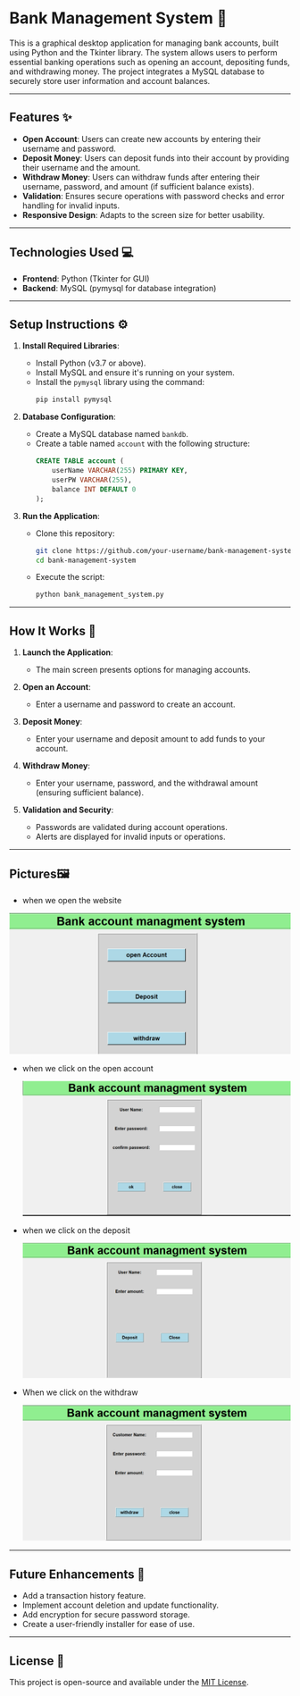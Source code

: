 # Bank Management System 🏦

This is a graphical desktop application for managing bank accounts, built using Python and the Tkinter library. The system allows users to perform essential banking operations such as opening an account, depositing funds, and withdrawing money. The project integrates a MySQL database to securely store user information and account balances.

---

## Features ✨

- **Open Account**: Users can create new accounts by entering their username and password.
- **Deposit Money**: Users can deposit funds into their account by providing their username and the amount.
- **Withdraw Money**: Users can withdraw funds after entering their username, password, and amount (if sufficient balance exists).
- **Validation**: Ensures secure operations with password checks and error handling for invalid inputs.
- **Responsive Design**: Adapts to the screen size for better usability.

---

## Technologies Used 💻

- **Frontend**: Python (Tkinter for GUI)
- **Backend**: MySQL (pymysql for database integration)

---

## Setup Instructions ⚙️

1. **Install Required Libraries**:
   - Install Python (v3.7 or above).
   - Install MySQL and ensure it's running on your system.
   - Install the `pymysql` library using the command:
     ```bash
     pip install pymysql
     ```

2. **Database Configuration**:
   - Create a MySQL database named `bankdb`.
   - Create a table named `account` with the following structure:
     ```sql
     CREATE TABLE account (
         userName VARCHAR(255) PRIMARY KEY,
         userPW VARCHAR(255),
         balance INT DEFAULT 0
     );
     ```

3. **Run the Application**:
   - Clone this repository:
     ```bash
     git clone https://github.com/your-username/bank-management-system.git
     cd bank-management-system
     ```
   - Execute the script:
     ```bash
     python bank_management_system.py
     ```

---

## How It Works 🔧

1. **Launch the Application**:
   - The main screen presents options for managing accounts.

2. **Open an Account**:
   - Enter a username and password to create an account.

3. **Deposit Money**:
   - Enter your username and deposit amount to add funds to your account.

4. **Withdraw Money**:
   - Enter your username, password, and the withdrawal amount (ensuring sufficient balance).

5. **Validation and Security**:
   - Passwords are validated during account operations.
   - Alerts are displayed for invalid inputs or operations.

---

## Pictures🖼️
- when we open the website

![image alt](https://github.com/bhuvaneswarreddy123/Bank-Account-Management-System/blob/main/images/BankDetails.png?raw=true)

- when we click on the open account
  
  ![image alt](https://github.com/bhuvaneswarreddy123/Bank-Account-Management-System/blob/3e6b25a1499735f920b1247cb7df0350ff68b406/images/NewCustomer.png)

- when we click on the deposit

  ![image alt](https://github.com/bhuvaneswarreddy123/Bank-Account-Management-System/blob/3e6b25a1499735f920b1247cb7df0350ff68b406/images/AmountDeposit.png)

- When we click on the withdraw

  ![image alt](https://github.com/bhuvaneswarreddy123/Bank-Account-Management-System/blob/3e6b25a1499735f920b1247cb7df0350ff68b406/images/withdraw.png)
  



---

## Future Enhancements 🚀

- Add a transaction history feature.
- Implement account deletion and update functionality.
- Add encryption for secure password storage.
- Create a user-friendly installer for ease of use.

---

## License 📜

This project is open-source and available under the [MIT License](LICENSE).
